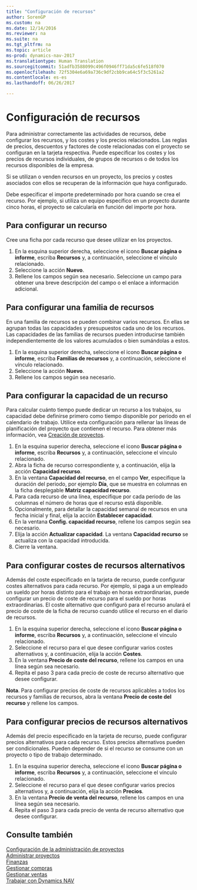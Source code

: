 ```yaml
---
title: "Configuración de recursos"
author: SorenGP
ms.custom: na
ms.date: 12/14/2016
ms.reviewer: na
ms.suite: na
ms.tgt_pltfrm: na
ms.topic: article
ms-prod: dynamics-nav-2017
ms.translationtype: Human Translation
ms.sourcegitcommit: 51adfb3588099c496f0946ff71da5c6fe518f070
ms.openlocfilehash: 72f5304e6a69a736c9df2cbb9ca64c5f3c5261a2
ms.contentlocale: es-es
ms.lasthandoff: 06/26/2017

---
```


# <a name="how-to-set-up-resources"></a>Configuración de recursos
Para administrar correctamente las actividades de recursos, debe configurar los recursos, y los costes y los precios relacionados. Las reglas de precios, descuentos y factores de coste relacionadas con el proyecto se configuran en la tarjeta respectiva. Puede especificar los costes y los precios de recursos individuales, de grupos de recursos o de todos los recursos disponibles de la empresa.

Si se utilizan o venden recursos en un proyecto, los precios y costes asociados con ellos se recuperan de la información que haya configurado.

Debe especificar el importe predeterminado por hora cuando se crea el recurso. Por ejemplo, si utiliza un equipo específico en un proyecto durante cinco horas, el proyecto se calcularía en función del importe por hora.

## <a name="to-set-up-a-resource"></a>Para configurar un recurso
Cree una ficha por cada recurso que desee utilizar en los proyectos.

1. En la esquina superior derecha, seleccione el icono **Buscar página o informe**, escriba **Recursos** y, a continuación, seleccione el vínculo relacionado.
2. Seleccione la acción **Nuevo**.
3. Rellene los campos según sea necesario. Seleccione un campo para obtener una breve descripción del campo o el enlace a información adicional.  

## <a name="to-set-up-a-resource-group"></a>Para configurar una familia de recursos
En una familia de recursos se pueden combinar varios recursos. En ellas se agrupan todas las capacidades y presupuestos cada uno de los recursos. Las capacidades de las familias de recursos pueden introducirse también independientemente de los valores acumulados o bien sumándolas a estos.

1. En la esquina superior derecha, seleccione el icono **Buscar página o informe**, escriba **Familias de recursos** y, a continuación, seleccione el vínculo relacionado.
2. Seleccione la acción **Nuevo**.
3. Rellene los campos según sea necesario.

## <a name="to-set-capacity-for-a-resource"></a>Para configurar la capacidad de un recurso 
Para calcular cuánto tiempo puede dedicar un recurso a los trabajos, su capacidad debe definirse primero como tiempo disponible por periodo en el calendario de trabajo. Utilice esta configuración para rellenar las líneas de planificación del proyecto que contienen el recurso. Para obtener más información, vea [Creación de proyectos](projects-how-create-jobs.md).

1. En la esquina superior derecha, seleccione el icono **Buscar página o informe**, escriba **Recursos** y, a continuación, seleccione el vínculo relacionado.
2. Abra la ficha de recurso correspondiente y, a continuación, elija la acción **Capacidad recurso**.
3. En la ventana **Capacidad del recurso**, en el campo **Ver**, especifique la duración del periodo, por ejemplo **Día**, que se muestra en columnas en la ficha desplegable **Matriz capacidad recurso**.
4. Para cada recurso de una línea, especifique por cada periodo de las columnas el número de horas que el recurso está disponible.
5. Opcionalmente, para detallar la capacidad semanal de recursos en una fecha inicial y final, elija la acción **Establecer capacidad**.
6. En la ventana **Config. capacidad recurso**, rellene los campos según sea necesario.
7. Elija la acción **Actualizar capacidad**. La ventana **Capacidad recurso** se actualiza con la capacidad introducida.
8. Cierre la ventana.

## <a name="to-set-up-alternate-resource-costs"></a>Para configurar costes de recursos alternativos
Además del coste especificado en la tarjeta de recurso, puede configurar costes alternativos para cada recurso. Por ejemplo, si paga a un empleado un sueldo por horas distinto para el trabajo en horas extraordinarias, puede configurar un precio de coste de recurso para el sueldo por horas extraordinarias. El coste alternativo que configuró para el recurso anulará el precio de coste de la ficha de recurso cuando utilice el recurso en el diario de recursos.

1. En la esquina superior derecha, seleccione el icono **Buscar página o informe**, escriba **Recursos** y, a continuación, seleccione el vínculo relacionado.  
2. Seleccione el recurso para el que desee configurar varios costes alternativos y, a continuación, elija la acción **Costes**.  
3. En la ventana **Precio de coste del recurso**, rellene los campos en una línea según sea necesario.  
4. Repita el paso 3 para cada precio de coste de recurso alternativo que desee configurar.

**Nota**. Para configurar precios de coste de recursos aplicables a todos los recursos y familias de recursos, abra la ventana **Precio de coste del recurso** y rellene los campos.

## <a name="to-set-up-alternate-resource-prices"></a>Para configurar precios de recursos alternativos  
Además del precio especificado en la tarjeta de recurso, puede configurar precios alternativos para cada recurso. Estos precios alternativos pueden ser condicionales. Pueden depender de si el recurso se consume con un proyecto o tipo de trabajo determinado.

1. En la esquina superior derecha, seleccione el icono **Buscar página o informe**, escriba **Recursos** y, a continuación, seleccione el vínculo relacionado.
2. Seleccione el recurso para el que desee configurar varios precios alternativos y, a continuación, elija la acción **Precios**.
3. En la ventana **Precio de venta del recurso**, rellene los campos en una línea según sea necesario.
4. Repita el paso 3 para cada precio de venta de recurso alternativo que desee configurar.

## <a name="see-also"></a>Consulte también
[Configuración de la administración de proyectos](projects-setup-projects.md)  
[Administrar proyectos](projects-manage-projects.md)  
[Finanzas](finance-setup.md)  
[Gestionar compras](purchasing-manage-purchasing.md)         
[Gestionar ventas](sales-manage-sales.md)      
[Trabajar con Dynamics NAV](ui-work-product.md)  

